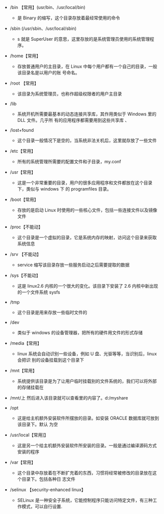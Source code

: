 - /bin 【常用】(usr/bin、/usr/local/bin)

  - 是 Binary 的缩写，这个目录存放着最经常使用的命令

- /sbin (/usr/sbin、/usr/local/sbin)
  - s 就是 SuperUser 的意思，这里存放的是系统管理员使用的系统管理程序。
- /home【常用】
  - 存放普通用户的主目录，在 Linux 中每个用户都有一个自己的目录，一般该目录名是以用户的账 号命名。
- /root 【常用】
  - 该目录为系统管理员，也称作超级权限者的用户主目录
- /lib
  - 系统开机所需要最基本的动态连接共享库，其作用类似于 Windows 里的 DLL 文件。几乎所 有的应用程序都需要用到这些共享库 、
- /lost+found
  - 这个目录一般情况下是空的，当系统非法关机后，这里就存放了一些文件
- /etc【常用】
  - 所有的系统管理所需要的配置文件和子目录，my.conf
- /usr【常用】
  - 这是一个非常重要的目录，用户的很多应用程序和文件都放在这个目录下，类似与 windows 下 的 programfiles 目录。
- /boot【常用】
  - 存放的是启动 Linux 时使用的一些核心文件，包括一些连接文件以及镜像文件
- /proc【不能动】
  - 这个目录是一个虚拟的目录，它是系统内存的映射，访问这个目录来获取系统信息
- /srv 【不能动】
  - service 缩写该目录存放一些服务启动之后需要提取的数据
- /sys【不能动】
  - 这是 linux2.6 内核的一个很大的变化。该目录下安装了 2.6 内核中新出现的一个文件系统 sysfs
- /tmp
  - 这个目录是用来存放一些临时文件的
- /dev
  - 类似于 windows 的设备管理器，把所有的硬件用文件的形式存储
- /media【常用】
  - linux 系统会自动识别一些设备，例如 U 盘、光驱等等，当识别后，linux 会把识 别的设备挂载到这个目录下
- /mnt【常用】
  - 系统提供该目录是为了让用户临时挂载别的文件系统的，我们可以将外部的存储挂载在
- /mnt/上 然后进入该目录就可以查看里的内容了。d:/myshare
- /opt
  - 这是给主机额外安装软件所摆放的目录。如安装 ORACLE 数据库就可放到该目录下。默认 为空
- /usr/local【常用]】
  - 这是另一个给主机额外安装软件所安装的目录。一般是通过编译源码方式安装的程序
- /var【常用】
  - 这个目录中存放着在不断扩充着的东西，习惯将经常被修改的目录放在这个目录下。包括各种日 志文件
- /selinux 【security-enhanced linux】
  - SELinux 是一种安全子系统，它能控制程序只能访问特定文件，有三种工作模式，可以自行设置.
